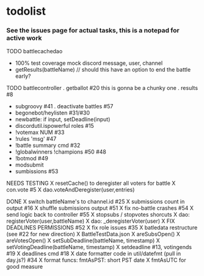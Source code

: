 # todolist

### See the issues page for actual tasks, this is a notepad for active work

TODO battlecachedao
- 100% test coverage
    mock discord message, user, channel
- getResults(battleName) // should this have an option to end the battle early?

TODO battlecontroller
. getballot #20
    this is gonna be a chunky one
. results #8
- subgroovy #41
. deactivate battles #57
- begonebot/heylisten #31/#30
- newbattle: if input, setDeadline(input)
- discordutil.ispowerful roles #15
- !votemax NUM #33
- !rules 'msg' #47
- !battle summary cmd #32
- !globalwinners !champions #50 #48
- !botmod #49
- modsubmit 
- sumbissions #53

NEEDS TESTING
X resetCache() to deregister all voters for battle
X con.vote #5
X dao.voteAndDeregister(user,entries)

DONE
X switch battleName's to channel.id #25
X submissions count in output #16
X shuffle submissions output #51
X fix no-battle crashes #54
X send logic back to controller #55
X stopsubs / stopvotes shorcuts 
X dao: registerVoter(user,battleName)
X dao: _deregisterVoter(user)
X FIX DEADLINES PERMISSIONS #52
X fix role issues #35
X batledata restructure (see #22 for new direction)
X BattleTestData.json
X areSubsOpen()
X areVotesOpen()
X setSubDeadline(battleName, timestamp)
X setVotingDeadline(battleName, timestamp)
X setdeadline #13, votingends #19
X deadlines cmd #18
X date formatter code in util/datefmt (pull in day.js?) #34
X format funcs: 
    fmtAsPST: short PST date
X fmtAsUTC for good measure